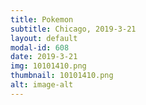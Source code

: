 ```yaml
---
title: Pokemon
subtitle: Chicago, 2019-3-21
layout: default
modal-id: 608
date: 2019-3-21
img: 10101410.png
thumbnail: 10101410.png
alt: image-alt
---
```

